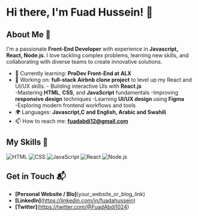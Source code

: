 # Hi there, I'm Fuad Hussein! 👋

## About Me 🚀

I'm a passionate **Front-End Developer** with experience in **Javascript, React, Node.js**. I love tackling complex problems, learning new skills, and collaborating with diverse teams to create innovative solutions.

- 🌱 Currently learning: **ProDev Front-End at ALX**
- 🔭 Working on:  **full-stack Airbnb clone project** to level up my React and UI/UX skills.
                    - Building interactive UIs with **React.js**  
                     -Mastering **HTML**, **CSS**, and **JavaScript** fundamentals
                      -Improving **responsive design** techniques
                      -Learning **UI/UX design** using **Figma**  
                      -Exploring modern frontend workflows and tools 
- 🌍 Languages: **Javascript,C and English, Arabic and Swahili**
- 📫 How to reach me: **fuadabdi12@gmail.com**
  

## My Skills 🧠

![HTML](https://img.shields.io/badge/-HTML-E34F26?style=flat-square&logo=html5&logoColor=white)
![CSS](https://img.shields.io/badge/-CSS-1572B6?style=flat-square&logo=css3&logoColor=white)
![JavaScript](https://img.shields.io/badge/-JavaScript-F7DF1E?style=flat-square&logo=javascript&logoColor=black)
![React](https://img.shields.io/badge/-React-61DAFB?style=flat-square&logo=react&logoColor=black)
![Node.js](https://img.shields.io/badge/-Node.js-339933?style=flat-square&logo=node.js&logoColor=white)


## Get in Touch 📬

- **[Personal Website / Blo]**(your_website_or_blog_link)
- **[LinkedIn]**(https://linkedin.com/in/fuadahussein)
- **[Twitter]**(https://twitter.com/@FuadAbdi1024)  


